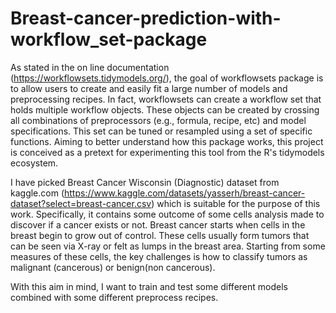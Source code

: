 # Breast-cancer-prediction-with-workflow_set-package
As stated in the on line documentation (<https://workflowsets.tidymodels.org/>), the goal of workflowsets package is to allow users to create and easily fit a large number of models and preprocessing recipes. In fact, workflowsets can create a workflow set that holds multiple workflow objects. These objects can be created by crossing all combinations of preprocessors (e.g., formula, recipe, etc) and model specifications. This set can be tuned or resampled using a set of specific functions. Aiming to better understand how this package works, this project is conceived as a pretext for experimenting this tool from the R's tidymodels ecosystem.

I have picked Breast Cancer Wisconsin (Diagnostic) dataset from kaggle.com (<https://www.kaggle.com/datasets/yasserh/breast-cancer-dataset?select=breast-cancer.csv>) which is suitable for the purpose of this work. Specifically, it contains some outcome of some cells analysis made to discover if a cancer exists or not. Breast cancer starts when cells in the breast begin to grow out of control. These cells usually form tumors that can be seen via X-ray or felt as lumps in the breast area. Starting from some measures of these cells, the key challenges is how to classify tumors as malignant (cancerous) or benign(non cancerous).

With this aim in mind, I want to train and test some different models combined with some different preprocess recipes.
